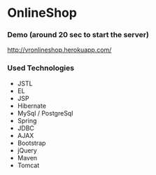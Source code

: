 # OnlineShop

### Demo (around 20 sec to start the server)
http://vronlineshop.herokuapp.com/

### Used Technologies
* JSTL
* EL
* JSP
* Hibernate
* MySql / PostgreSql
* Spring
* JDBC
* AJAX
* Bootstrap
* jQuery
* Maven
* Tomcat
